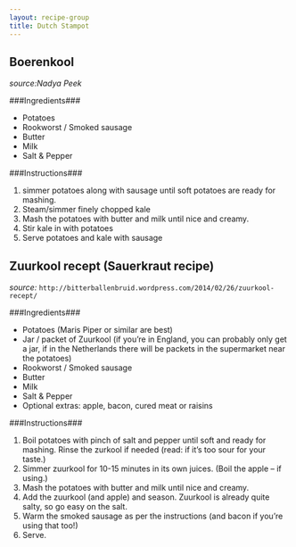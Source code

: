 ```yaml
---
layout: recipe-group
title: Dutch Stampot
---
```


Boerenkool
----------------------------------
*source:Nadya Peek*

###Ingredients###
- Potatoes
- Rookworst / Smoked sausage
- Butter
- Milk
- Salt & Pepper

###Instructions###
1. simmer potatoes along with sausage until soft potatoes are ready for mashing.
2. Steam/simmer finely chopped kale
3. Mash the potatoes with butter and milk until nice and creamy.
4. Stir kale in with potatoes
5. Serve potatoes and kale with sausage

Zuurkool recept (Sauerkraut recipe)
----------------------------------
*source:* `http://bitterballenbruid.wordpress.com/2014/02/26/zuurkool-recept/`

###Ingredients###
- Potatoes (Maris Piper or similar are best)
- Jar / packet of Zuurkool (if you’re in England, you can probably only get a jar, if in the Netherlands there will be packets in the supermarket near the potatoes)
- Rookworst / Smoked sausage
- Butter
- Milk
- Salt & Pepper
- Optional extras: apple, bacon, cured meat or raisins

###Instructions###
1. Boil potatoes with pinch of salt and pepper until soft and ready for mashing. Rinse the zurkool if needed (read: if it’s too sour for your taste.)
2. Simmer zuurkool for 10-15 minutes in its own juices. (Boil the apple – if using.)
3. Mash the potatoes with butter and milk until nice and creamy.
4. Add the zuurkool (and apple) and season. Zuurkool is already quite salty, so go easy on the salt.
5. Warm the smoked sausage as per the instructions (and bacon if you’re using that too!)
6. Serve.


